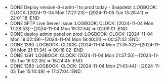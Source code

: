 - DONE Deploy version-6-sprint-1 to prod today - Snapdebt
  :LOGBOOK:
  CLOCK: [2024-11-04 Mon 17:27:23]--[2024-11-05 Tue 15:28:41] =>  22:01:18
  :END:
- DONE SFTP Live Server Issue
  :LOGBOOK:
  CLOCK: [2024-11-04 Mon 17:28:53]--[2024-11-04 Mon 19:37:54] =>  02:09:01
  :END:
- DONE deploy admin panel on prod
  :LOGBOOK:
  CLOCK: [2024-11-04 Mon 19:02:49]--[2024-11-04 Mon 19:40:31] =>  00:37:42
  :END:
- DONE 1390
  :LOGBOOK:
  CLOCK: [2024-11-04 Mon 21:35:32]--[2024-11-04 Mon 21:51:34] =>  00:16:02
  :END:
- DONE 1391
  :LOGBOOK:
  CLOCK: [2024-11-04 Mon 21:37:50]--[2024-11-05 Tue 16:02:35] =>  18:24:45
  :END:
- DONE 1383
  :LOGBOOK:
  CLOCK: [2024-11-04 Mon 21:43:44]--[2024-11-05 Tue 15:10:48] =>  17:27:04
  :END:
-